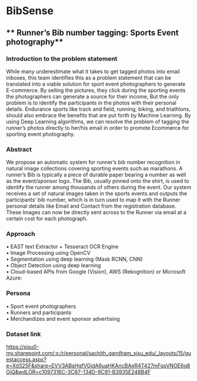 # BibSense

## ** Runner’s Bib number tagging: Sports Event photography**

### Introduction to the problem statement

While many underestimate what it takes to get tagged photos into email inboxes, this team identifies this as a problem statement that can be translated into a viable solution for sport event photographers to generate E-commerce. By selling the pictures, they click during the sporting events the photographers can generate a source for their income, But the only problem is to identify the participants in the photos with their personal details.
Endurance sports like track and field, running, biking, and triathlons, should also embrace the benefits that are put forth by Machine Learning. By using Deep Learning algorithms, we can resolve the problem of tagging the runner’s photos directly to her/his email in order to promote Ecommerce for sporting event photography.

### Abstract

We propose an automatic system for runner’s bib number recognition in natural image collections covering sporting events such as marathons. A runner’s Bib is typically a piece of durable paper bearing a number as well as the event/sponsor logo. The Bib, usually pinned onto the shirt, is used to identify the runner among thousands of others during the event. Our system receives a set of natural images taken in the sports events and outputs the participants’ bib number, which is in turn used to map it with the Runner personal details like Email and Contact from the registration database. These Images can now be directly sent across to the Runner via email at a certain cost for each photograph.

### Approach 

•	EAST text Extractor + Tesseract OCR Engine <br/>
•	Image Processing using OpenCV <br/>
•	Segmentation using deep learning (Mask RCNN, CNN) <br/>
•	Object Detection using deep learning <br/>
•	Cloud-based APIs from Google (Vision), AWS (Rekognition) or Microsoft Azure: <br/>

### Persona  <br/>

•	Sport event photographers <br/>
•	Runners and participants <br/>
•	Merchandizes and event sponsor advertising <br/>

### Dataset link <br/>

https://sjsu0-my.sharepoint.com/:x:/r/personal/sachith_gandham_sjsu_edu/_layouts/15/guestaccess.aspx?e=Xd325F&share=EVV3ABsHgfVGjdA6uaHKAncBAeR4T427mFqsVNOE6g8GjQ&wdLOR=c1097316C-3C67-134D-9C91-B3935E248B4F

<br/>
<br/>

